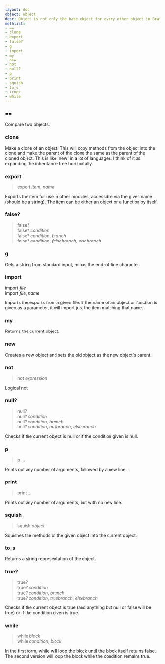 ```yaml
---
layout: doc
object: object
desc: Object is not only the base object for every other object in Brat, it is also the top-level object. These two ideas put together mean you can use any of object's methods anywhere.
methlist:
- ==
- clone
- export
- false?
- g
- import
- my
- new
- not
- null?
- p
- print
- squish
- to_s
- true?
- while
---
```


### ==

Compare two objects.

### clone

Make a clone of an object. This will copy methods from the object into the clone and make the parent of the clone the same as the parent of the cloned object. This is like 'new' in a lot of languages. I think of it as expanding the inheritance tree horizontally.

### export
>export _item_, _name_

Exports the item for use in other modules, accessible via the given name (should be a string). The item can be either an object or a function by itself.

### false?  
>false?  
>false? _condition_  
>false? _condition_, _branch_  
>false? _condition_, _falsebranch_, _elsebranch_  

### g

Gets a string from standard input, minus the end-of-line character.

### import
import _file_  
import _file_, _name_  

Imports the exports from a given file. If the name of an object or function is given as a parameter, it will import just the item matching that name.

### my

Returns the current object.

### new

Creates a new object and sets the old object as the new object's parent.

### not
>not _expression_

Logical not.

### null?
>null?  
>null? _condition_  
>null? _condition_, _branch_  
>null? _condition_, _nullbranch_, _elsebranch_  

Checks if the current object is null or if the condition given is null.

### p
>p ...

Prints out any number of arguments, followed by a new line.

### print
>print ...

Prints out any number of arguments, but with no new line.

### squish
>squish _object_

Squishes the methods of the given object into the current object.

### to\_s

Returns a string representation of the object.

### true?
>true?  
>true? _condition_  
>true? _condition_, _branch_  
>true? _condition_, _truebranch_, _elsebranch_  

Checks if the current object is true (and anything but null or false will be true) or if the condition given is true.

### while
>while _block_  
>while _condition_, _block_  

In the first form, while will loop the block until the block itself returns false. The second version will loop the block while the condition remains true.
